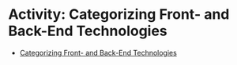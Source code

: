 # Activity: Categorizing Front- and Back-End Technologies

- [Categorizing Front- and Back-End Technologies](https://cf-courses-data.s3.us.cloud-object-storage.appdomain.cloud/IBM-CS0131EN-SkillsNetwork/labs/Module%202/Front-End%20and%20Back-End%20Technologies/index.html)